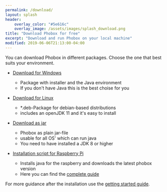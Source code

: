 ```yaml
---
permalink: /download/
layout: splash
header:
    overlay_color: "#5e616c"
    overlay_image: /assets/images/splash_download.png
title: "Download Phobox for free"
excerpt: "Download and run Phobox on your local machine"
modified: 2019-06-06T21:13:00-04:00
---
```


You can download Phobox in different packages. Choose the one that best suits your environment.

* [Download for Windows](https://github.com/phoboxhq/phobox/releases/download/v1.0.0/Phobox-1.0.0.msi)
  * Package with installer and the Java environment
  * If you don't have Java this is the best choise for you
  
* [Download for Linux](https://github.com/phoboxhq/phobox/releases/download/v1.0.0/phobox-1.0.0.deb)
  * *.deb-Package for debian-based distributions
  * includes an openJDK 11 and it's easy to install
  
* [Download as jar](https://github.com/phoboxhq/phobox/releases/download/v1.0.0/phobox-server-1.0.0.jar)
  * Phobox as plain jar-file
  * usable for all OS' which can run java
  * You need to have installed a JDK 8 or higher
  
* [Installation script for Raspberry Pi](https://github.com/phoboxhq/phobox-packaging/raw/master/phobox-on-raspberry-pi.sh)
  * Installs java for the raspberry and downloads the latest phobox version
  * Here you can find the [complete guide](https://github.com/phoboxhq/phobox/wiki/Phobox-on-a-Raspberry-Pi#installation)
  
For more guidance after the installation use the [getting started guide](/getting-started).
